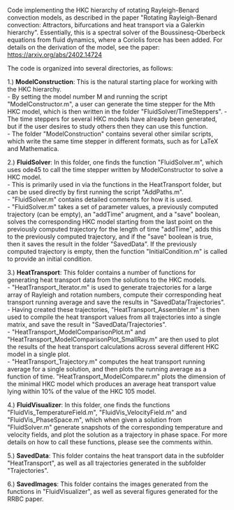 Code implementing the HKC hierarchy of rotating Rayleigh-Benard convection models, as described in the paper "Rotating Rayleigh-Benard convection: Attractors, bifurcations and heat transport via a Galerkin hierarchy".  Essentially, this is a spectral solver of the Boussinesq-Oberbeck equations from fluid dynamics, where a Coriolis force has been added.  For details on the derivation of the model, see the paper: https://arxiv.org/abs/2402.14724

The code is organized into several directories, as follows:

1.) **ModelConstruction**: This is the natural starting place for working with the HKC hierarchy.  
        - By setting the model number M and running the script "ModelConstructor.m", a user can generate the time stepper for the Mth HKC model, which is then written in the folder "FluidSolver/TimeSteppers".
        - The time steppers for several HKC models have already been generated, but if the user desires to study others then they can use this function.  
        - The folder "ModelConstruction" contains several other similar scripts, which write the same time stepper in different formats, such as for LaTeX and Mathematica.
                       
2.) **FluidSolver**: In this folder, one finds the function "FluidSolver.m", which uses ode45 to call the time stepper written by ModelConstructor to solve a HKC model.  
        - This is primarily used in via the functions in the HeatTransport folder, but can be used directly by first running the script "AddPaths.m".  
        - "FluidSolver.m" contains detailed comments for how it is used.  
        - "FluidSolver.m" takes a set of parameter values, a previously computed trajectory (can be empty), an "addTime" arugment, and a "save" boolean, solves the corresponding HKC model starting from the last point on the previously computed trajectory for the length of time "addTime", adds this to the previously computed trajectory, and if the "save" boolean is true, then it saves the result in the folder "SavedData".  If the previously computed trajectory is empty, then the function "InitialCondition.m" is called to provide an initial condition.

3.) **HeatTransport**: This folder contains a number of functions for generating heat transport data from the solutions to the HKC models.  
        - "HeatTransport_Iterator.m" is used to generate trajectories for a large array of Rayleigh and rotation numbers, compute their corresponding heat transport running average and save the results in "SavedData/Trajectories".  
        - Having created these trajectories, "HeatTransport_Assembler.m" is then used to compile the heat transport values from all trajectories into a single matrix, and save the result in "SavedData/Trajectories".  
        - "HeatTransport_ModelComparisonPlot.m" and "HeatTransport_ModelComparisonPlot_SmallRay.m" are then used to plot the results of the heat transport calculations across several different HKC model in a single plot.  
        - "HeatTransport_Trajectory.m" computes the heat transport running average for a single solution, and then plots the running average as a function of time.  "HeatTransport_ModelComparer.m" plots the dimension of the minimal HKC model which produces an average heat transport value lying within 10% of the value of the HKC 105 model. 

4.) **FluidVisualizer**: In this folder, one finds the functions "FluidVis_TemperatureField.m", "FluidVis_VelocityField.m" and "FluidVis_PhaseSpace.m", which when given a solution from "FluidSolver.m" generate snapshots of the corresponding temperature and velocity fields, and plot the solution as a trajectory in phase space.  For more details on how to call these functions, please see the comments within.

5.) **SavedData**: This folder contains the heat transport data in the subfolder "HeatTransport", as well as all trajectories generated in the subfolder "Trajectories".  

6.) **SavedImages**: This folder contains the images generated from the functions in "FluidVisualizer", as well as several figures generated for the RRBC paper.
